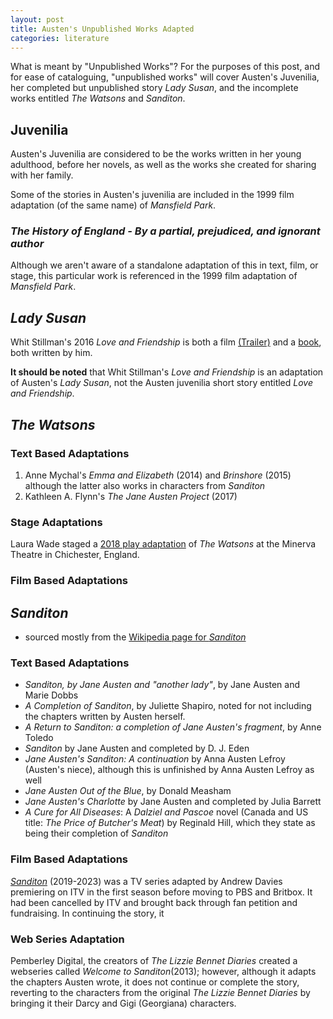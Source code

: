 ```yaml
---
layout: post
title: Austen's Unpublished Works Adapted
categories: literature
---
```


What is meant by "Unpublished Works"? For the purposes of this post, and for ease of cataloguing, "unpublished works" will cover Austen's Juvenilia, her completed but unpublished story *Lady Susan*, and the incomplete works entitled *The Watsons* and *Sanditon*. 

## Juvenilia

Austen's Juvenilia are considered to be the works written in her young adulthood, before her novels, as well as the works she created for sharing with her family. 

Some of the stories in Austen's juvenilia are included in the 1999 film adaptation (of the same name) of *Mansfield Park*.

### *The History of England - By a partial, prejudiced, and ignorant author*

Although we aren't aware of a standalone adaptation of this in text, film, or stage, this particular work is referenced in the 1999 film adaptation of *Mansfield Park*.


## *Lady Susan*

Whit Stillman's 2016 *Love and Friendship* is both a film <a href="https://www.youtube.com/watch?v=8MaSK3POHI0" target="_blank">(Trailer)</a> and a <a href="https://www.barnesandnoble.com/w/love-friendship-whit-stillman/1123252664?ean=9780316294157" target="_blank">book</a>, both written by him.

**It should be noted** that Whit Stillman's *Love and Friendship* is an adaptation of Austen's *Lady Susan*, not the Austen juvenilia short story entitled *Love and Friendship*. 


## *The Watsons*

### Text Based Adaptations
<ol>
<li>Anne Mychal's <i>Emma and Elizabeth</i> (2014) and <i>Brinshore</i> (2015) although the latter also works in characters from <i>Sanditon</i></li>
<li>Kathleen A. Flynn's <i>The Jane Austen Project</i> (2017)</li>
</ol>

### Stage Adaptations

Laura Wade staged a <a href="https://en.wikipedia.org/wiki/The_Watsons_(play)" target="_blank">2018 play adaptation</a> of <i>The Watsons</i> at the Minerva Theatre in Chichester, England.  

### Film Based Adaptations


## *Sanditon*
- sourced mostly from the <a href="https://en.wikipedia.org/wiki/Sanditon" target="_blank">Wikipedia page for *Sanditon*</a>
### Text Based Adaptations
<ul>
<li> <i>Sanditon, by Jane Austen and "another lady"</i>, by Jane Austen and Marie Dobbs</li>
<li> <i>A Completion of Sanditon</i>, by Juliette Shapiro, noted for not including the chapters written by Austen herself.</li>
<li> <i>A Return to Sanditon: a completion of Jane Austen's fragment</i>, by Anne Toledo</li>
<li> <i>Sanditon</i> by Jane Austen and completed by D. J. Eden
<li> <i>Jane Austen's Sanditon: A continuation</i> by Anna Austen Lefroy (Austen's niece), although this is unfinished by Anna Austen Lefroy as well</li>
<li> <i>Jane Austen Out of the Blue</i>, by Donald Measham</li>
<li> <i>Jane Austen's Charlotte</i> by Jane Austen and completed by Julia Barrett</li>
<li> <i>A Cure for All Diseases</i>: A <i>Dalziel and Pascoe</i> novel (Canada and US title: <i>The Price of Butcher's Meat</i>) by Reginald Hill, which they state as being their completion of <i>Sanditon</i></li>
</ul>

### Film Based Adaptations
<a href="https://www.amazon.com/Episode-8/dp/B082FSN986/ref=sr_1_4?crid=3LD5TCQ58EB8F&keywords=sanditon&qid=1682648031&sprefix=sandi%2Caps%2C910&sr=8-4" target="_blank">*Sanditon*</a> (2019-2023) was a TV series adapted by Andrew Davies premiering on ITV in the first season before moving to PBS and Britbox. It had been cancelled by ITV and brought back through fan petition and fundraising. In continuing the story, it 

### Web Series Adaptation

Pemberley Digital, the creators of *The Lizzie Bennet Diaries* created a webseries called *Welcome to Sanditon*(2013); however, although it adapts the chapters Austen wrote, it does not continue or complete the story, reverting to the characters from the original *The Lizzie Bennet Diaries* by bringing it their Darcy and Gigi (Georgiana) characters.

